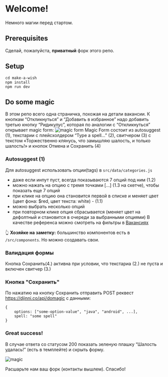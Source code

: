 # Welcome!
Немного магии перед стартом. 

## Prerequisites
Сделай, пожалуйста, **приватный** форк этого репо.

## Setup
```
cd make-a-wish
npm install
npm run dev
```

## Do some magic
В этом репо всего одна страничка, похожая на детали вакансии. К кнопкам “Откликнуться” и “Добавить в избранное” надо добавить третью кнопку “Ридикулус”, которая по аналогии с “Откликнуться” открывает magic form:
![magic form](https://i.ibb.co/0FWjj1M/IMG-7913.jpg)
Magic Form  состоит из autosuggest (1), текстарии с плейсхолдером “Type a spell…” (2), свитчером (3) с текстом «Торжественно клянусь, что замышляю шалость, и только шалость!» и кнопок Отмена и Сохранить (4)

### Autosuggest (1)
Для autosuggest использовать опции(tags) в `src/data/categories.js`
* даже если инпут пуст, всегда показываются 7 опций под ним (1.2)
* можно нажать на опцию с тремя точками […] (1.3 на скетче), чтобы показать еще 7 опций
* при клике на опцию она становится первой в списке и меняет цвет (цвет фона: $red, цвет текста: white) - (1.1)
* можно выбрать несколько опций
* при повторном клике опция сбрасывается (меняет цвет на дефолтный и становится в очереди за выбранными опциями)
В качестве референса можно смотреть на фильтры в [Вакансиях](https://djinni.co/jobs2)

👆 **Хозяйке на заметку:** большинство компонентов есть в `/src/components`. Но можно создавать свои. 

### Валидация формы
Кнопка Сохранить(4.) активна при условии, что текстариа (2.) не пуста и включен свитчер (3.)

### Кнопка "Сохранить"
По нажатию на кнопку Сохранить отправить POST реквест https://djinni.co/api/domagic c данными:

```
{
	options: ["some-option-value", "java", "android", ...],
	spell: "some spell"
}
```

### Great success!
В случае ответа со статусом 200 показать зеленую плашку “Шалость удалась!” (есть в темплейте) и скрыть форму.

![magic](https://media.giphy.com/media/4xqGxx0rED4ze/giphy.gif)

Расшарьте нам ваш форк (контакты вышлем). 
Спасибо!



